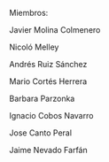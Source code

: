 Miembros:


Javier Molina Colmenero

Nicoló Melley

Andrés Ruiz Sánchez

Mario Cortés Herrera

Barbara Parzonka

Ignacio Cobos Navarro

Jose Canto Peral

Jaime Nevado Farfán